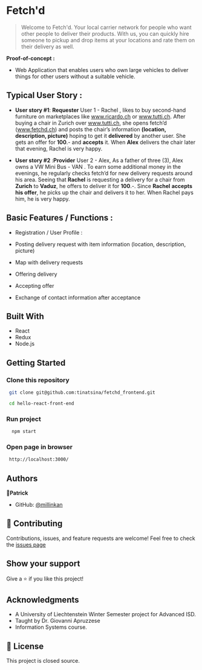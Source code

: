 # Fetch'd

> Welcome to Fetch'd. Your local carrier network for people who want other people to deliver their products. With us,
> you can quickly hire someone to pickup and drop items at your locations and rate them on their delivery as well.

 **Proof-of-concept :**
   - Web Application that enables users who own large vehicles to deliver things for other users without a suitable vehicle.
## Typical User Story :
   - **User story #1**: **Requester**
     User 1 - Rachel , likes to buy second-hand furniture on marketplaces like www.ricardo.ch or www.tutti.ch. After buying a chair in Zurich over www.tutti.ch,
     she opens fetch’d (www.fetchd.ch) and posts the chair’s information **(location, description, picture)** hoping to get it **delivered** by another user.
     She gets an offer for **100**.- and **accepts** it. When **Alex** delivers the chair later that evening, Rachel is very happy.

   - **User story #2** :**Provider**
     User 2 - Alex, As a father of three (3), Alex owns a VW Mini Bus - VAN . To earn some additional money in the evenings, he regularly checks fetch’d for
     new delivery requests around his area. Seeing that **Rachel** is requesting a delivery for a chair from **Zurich** to **Vaduz**, he offers to deliver it for **100**.-.
     Since **Rachel** **accepts his offer**, he picks up the chair and delivers it to her. When Rachel pays him, he is very happy.

 ## Basic Features / Functions :

   - Registration / User Profile : 

   - Posting delivery request with item information (location, description, picture)

   - Map with delivery requests

   - Offering delivery

   - Accepting offer

   - Exchange of contact information after acceptance 


## Built With

- React
- Redux
- Node.js

## Getting Started

### Clone this repository

```bash
 git clone git@github.com:tinatsina/fetchd_frontend.git

 cd hello-react-front-end
```

### Run project

```bash
  npm start
```

### Open page in browser

```bash
 http://localhost:3000/
```

## Authors

👤**Patrick**

- GitHub: [@millinkan](https://github.com/millinkan)


## 🤝 Contributing

Contributions, issues, and feature requests are welcome!
Feel free to check the [issues page](https://github.com/tinatsina/fetchd_frontend/issues)

## Show your support

Give a ⭐️ if you like this project!

## Acknowledgments

- A University of Liechtenstein Winter Semester project for Advanced ISD.
- Taught by Dr. Giovanni Apruzzese
- Information Systems course.

## 📝 License

This project is closed source.

